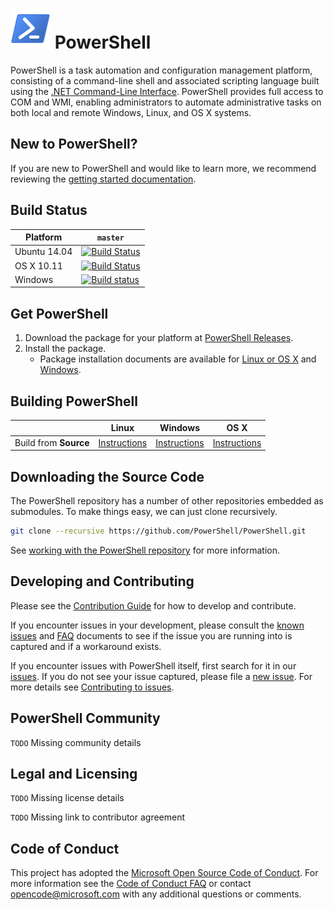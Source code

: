 ![PowerShell Logo](assets/Powershell_64.png) PowerShell
========================

PowerShell is a task automation and configuration management platform,
consisting of a command-line shell and associated scripting language built
using the [.NET Command-Line Interface](https://github.com/dotnet/cli).
PowerShell provides full access to COM and WMI, enabling administrators to
automate administrative tasks on both local and remote Windows, Linux, and OS X systems.

New to PowerShell?
------------------
If you are new to PowerShell and would like to learn more, we recommend
reviewing the [getting started documentation][getting-started].

[getting-started]: docs/learning-powerShell/learning-powershell.md

Build Status
------------

| Platform     | `master` |
|--------------|----------|
| Ubuntu 14.04 | [![Build Status](https://travis-ci.com/PowerShell/PowerShell.svg?token=31YifM4jfyVpBmEGitCm&branch=master)](https://travis-ci.com/PowerShell/PowerShell) |
| OS X 10.11   | [![Build Status](https://travis-ci.com/PowerShell/PowerShell.svg?token=31YifM4jfyVpBmEGitCm&branch=master)](https://travis-ci.com/PowerShell/PowerShell) |
| Windows      | [![Build status](https://ci.appveyor.com/api/projects/status/jtefab3hpngtyesp/branch/master?svg=true)](https://ci.appveyor.com/project/PowerShell/powershell/branch/master) |

Get PowerShell
--------------

1. Download the package for your platform at [PowerShell Releases][releases].
1. Install the package.
    * Package installation documents are available for [Linux or OS X][inst-linux] and [Windows][inst-win].

Building PowerShell
-------------------

|                       | Linux | Windows  | OS X |
|-----------------------|-------|-------------------|------|
| Build from **Source** | [Instructions][build-linux] | [Instructions][build-wc] | [Instructions][build-osx] |

Downloading the Source Code
----------------------
The PowerShell repository has a number of other repositories embedded as submodules.
To make things easy, we can just clone recursively.

```sh
git clone --recursive https://github.com/PowerShell/PowerShell.git
```
See [working with the PowerShell repository][powershell-repo-101] for more information.

Developing and Contributing
--------------------------

Please see the [Contribution Guide][contribution] for how to develop and contribute.

If you encounter issues in your development, please consult the [known issues][known-issues]
and [FAQ][faq] documents to see if the issue you are running into is
captured and if a workaround exists.  

If you encounter issues with PowerShell itself, first search for it in our [issues][github-issues].
If you do not see your issue captured, please file a [new issue][new-issue].  For more details see [Contributing to issues][contribution-issues].

PowerShell Community
--------------------
`TODO` Missing community details

Legal and Licensing
-------------------

`TODO` Missing license details

`TODO` Missing link to contributor agreement

Code of Conduct
---------------

This project has adopted the [Microsoft Open Source Code of Conduct][conduct-code].
For more information see the [Code of Conduct FAQ][conduct-FAQ] or contact
[opencode@microsoft.com][conduct-email] with any additional questions or comments.

[artifacts]: https://ci.appveyor.com/project/PowerShell/powershell/build/artifacts
[build-linux]: docs/building/linux.md
[build-osx]: docs/building/osx.md
[build-wc]: docs/building/windows-core.md
[build-wf]: docs/building/windows-full.md
[conduct-code]: http://opensource.microsoft.com/codeofconduct/
[conduct-email]: mailto:opencode@microsoft.com
[conduct-FAQ]: http://opensource.microsoft.com/codeofconduct/faq/
[contribution]: .github/CONTRIBUTING.md
[contribution-issues]: .github/CONTRIBUTING.md#contributing-to-issues
[faq]: docs/FAQ.md
[github-issues]:https://github.com/PowerShell/PowerShell/issues
[inst-linux]: docs/installation/linux.md
[inst-win]: docs/installation/windows.md
[known-issues]: docs/KNOWNISSUES.md
[new-issue]:https://github.com/PowerShell/PowerShell/issues/new
[pls-omi-provider]: https://github.com/PowerShell/psl-omi-provider
[releases]: https://github.com/PowerShell/PowerShell/releases
[powershell-repo-101]: docs/git/powershell-repository-101.md
